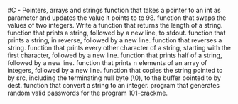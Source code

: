 #C - Pointers, arrays and strings
function that takes a pointer to an int as parameter and updates the value it points to to 98.
function that swaps the values of two integers.
Write a function that returns the length of a string.
function that prints a string, followed by a new line, to stdout.
function that prints a string, in reverse, followed by a new line.
function that reverses a string.
function that prints every other character of a string, starting with the first character, followed by a new line.
function that prints half of a string, followed by a new line.
function that prints n elements of an array of integers, followed by a new line.
function that copies the string pointed to by src, including the terminating null byte (\0), to the buffer pointed to by dest.
function that convert a string to an integer.
program that generates random valid passwords for the program 101-crackme.

